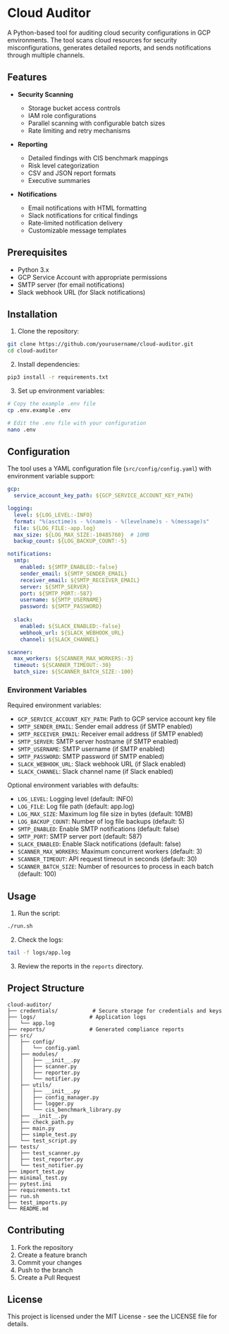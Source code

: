 # Cloud Auditor

A Python-based tool for auditing cloud security configurations in GCP environments. The tool scans cloud resources for security misconfigurations, generates detailed reports, and sends notifications through multiple channels.

## Features

- **Security Scanning**
  - Storage bucket access controls
  - IAM role configurations
  - Parallel scanning with configurable batch sizes
  - Rate limiting and retry mechanisms

- **Reporting**
  - Detailed findings with CIS benchmark mappings
  - Risk level categorization
  - CSV and JSON report formats
  - Executive summaries

- **Notifications**
  - Email notifications with HTML formatting
  - Slack notifications for critical findings
  - Rate-limited notification delivery
  - Customizable message templates

## Prerequisites

- Python 3.x
- GCP Service Account with appropriate permissions
- SMTP server (for email notifications)
- Slack webhook URL (for Slack notifications)

## Installation

1. Clone the repository:
```bash
git clone https://github.com/yourusername/cloud-auditor.git
cd cloud-auditor
```

2. Install dependencies:
```bash
pip3 install -r requirements.txt
```

3. Set up environment variables:
```bash
# Copy the example .env file
cp .env.example .env

# Edit the .env file with your configuration
nano .env
```

## Configuration

The tool uses a YAML configuration file (`src/config/config.yaml`) with environment variable support:

```yaml
gcp:
  service_account_key_path: ${GCP_SERVICE_ACCOUNT_KEY_PATH}

logging:
  level: ${LOG_LEVEL:-INFO}
  format: "%(asctime)s - %(name)s - %(levelname)s - %(message)s"
  file: ${LOG_FILE:-app.log}
  max_size: ${LOG_MAX_SIZE:-10485760}  # 10MB
  backup_count: ${LOG_BACKUP_COUNT:-5}

notifications:
  smtp:
    enabled: ${SMTP_ENABLED:-false}
    sender_email: ${SMTP_SENDER_EMAIL}
    receiver_email: ${SMTP_RECEIVER_EMAIL}
    server: ${SMTP_SERVER}
    port: ${SMTP_PORT:-587}
    username: ${SMTP_USERNAME}
    password: ${SMTP_PASSWORD}
    
  slack:
    enabled: ${SLACK_ENABLED:-false}
    webhook_url: ${SLACK_WEBHOOK_URL}
    channel: ${SLACK_CHANNEL}

scanner:
  max_workers: ${SCANNER_MAX_WORKERS:-3}
  timeout: ${SCANNER_TIMEOUT:-30}
  batch_size: ${SCANNER_BATCH_SIZE:-100}
```

### Environment Variables

Required environment variables:
- `GCP_SERVICE_ACCOUNT_KEY_PATH`: Path to GCP service account key file
- `SMTP_SENDER_EMAIL`: Sender email address (if SMTP enabled)
- `SMTP_RECEIVER_EMAIL`: Receiver email address (if SMTP enabled)
- `SMTP_SERVER`: SMTP server hostname (if SMTP enabled)
- `SMTP_USERNAME`: SMTP username (if SMTP enabled)
- `SMTP_PASSWORD`: SMTP password (if SMTP enabled)
- `SLACK_WEBHOOK_URL`: Slack webhook URL (if Slack enabled)
- `SLACK_CHANNEL`: Slack channel name (if Slack enabled)

Optional environment variables with defaults:
- `LOG_LEVEL`: Logging level (default: INFO)
- `LOG_FILE`: Log file path (default: app.log)
- `LOG_MAX_SIZE`: Maximum log file size in bytes (default: 10MB)
- `LOG_BACKUP_COUNT`: Number of log file backups (default: 5)
- `SMTP_ENABLED`: Enable SMTP notifications (default: false)
- `SMTP_PORT`: SMTP server port (default: 587)
- `SLACK_ENABLED`: Enable Slack notifications (default: false)
- `SCANNER_MAX_WORKERS`: Maximum concurrent workers (default: 3)
- `SCANNER_TIMEOUT`: API request timeout in seconds (default: 30)
- `SCANNER_BATCH_SIZE`: Number of resources to process in each batch (default: 100)

## Usage

1. Run the script:
```bash
./run.sh
```

2. Check the logs:
```bash
tail -f logs/app.log
```

3. Review the reports in the `reports` directory.

## Project Structure

```
cloud-auditor/
├── credentials/           # Secure storage for credentials and keys
├── logs/                 # Application logs
│   └── app.log
├── reports/              # Generated compliance reports
├── src/
│   ├── config/
│   │   └── config.yaml
│   ├── modules/
│   │   ├── __init__.py
│   │   ├── scanner.py
│   │   ├── reporter.py
│   │   └── notifier.py
│   ├── utils/
│   │   ├── __init__.py
│   │   ├── config_manager.py
│   │   ├── logger.py
│   │   └── cis_benchmark_library.py
│   ├── __init__.py
│   ├── check_path.py
│   ├── main.py
│   ├── simple_test.py
│   └── test_script.py
├── tests/
│   ├── test_scanner.py
│   ├── test_reporter.py
│   └── test_notifier.py
├── import_test.py
├── minimal_test.py
├── pytest.ini
├── requirements.txt
├── run.sh
├── test_imports.py
└── README.md
```

## Contributing

1. Fork the repository
2. Create a feature branch
3. Commit your changes
4. Push to the branch
5. Create a Pull Request

## License

This project is licensed under the MIT License - see the LICENSE file for details.
